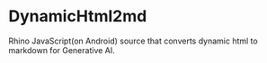 # DynamicHtml2md
Rhino JavaScript(on Android) source that converts dynamic html to markdown for Generative AI.
